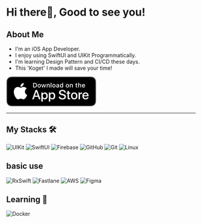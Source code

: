 
# Hi there👋, Good to see you! 

## About Me
- I'm an iOS App Developer.
- I enjoy using SwiftUI and UIKit Programmatically.
- I'm learning Design Pattern and CI/CD these days.
- This 'Koget' I made will save your time!

[![AppStoreToKoget](downloadToAppstore.svg)](https://apple.co/3SZORzd)

<p alignment="center">
  
---
## My Stacks 🛠️
![UIKit](https://img.shields.io/badge/UIKit-ffd02f?style=for-the-badge&logo=Swift&logoColor=white)
![SwiftUI](https://img.shields.io/badge/SwiftUI-0e48d0?style=for-the-badge&logo=Swift&logoColor=white)
![Firebase](https://img.shields.io/badge/Firebase-white?style=for-the-badge&logo=firebase&logoColor=FFCA28)
![GitHub](https://img.shields.io/badge/github-%23121011.svg?style=for-the-badge&logo=github&logoColor=white)
![Git](https://img.shields.io/badge/git-%23F05033.svg?style=for-the-badge&logo=git&logoColor=white)
![Linux](https://img.shields.io/badge/linux-000000?style=for-the-badge&logo=linux&logoColor=white)

## basic use
![RxSwift](https://img.shields.io/badge/RxSwift-B7178C?style=for-the-badge&logo=ReactiveX&logoColor=white)
![Fastlane](https://img.shields.io/badge/fastlane-03bfd8?style=for-the-badge&logo=fastlane&logoColor=white) 
![AWS](https://img.shields.io/badge/aws-white?style=for-the-badge&logo=aws&logoColor=ff9900)
![Figma](https://img.shields.io/badge/figma-FFFFFF?style=for-the-badge&logo=figma&logoColor=f24d1d)   

## Learning 👀
![Docker](https://img.shields.io/badge/docker-FFFFFF?style=for-the-badge&logo=docker&logoColor=0db7ed)   
  
</p>
